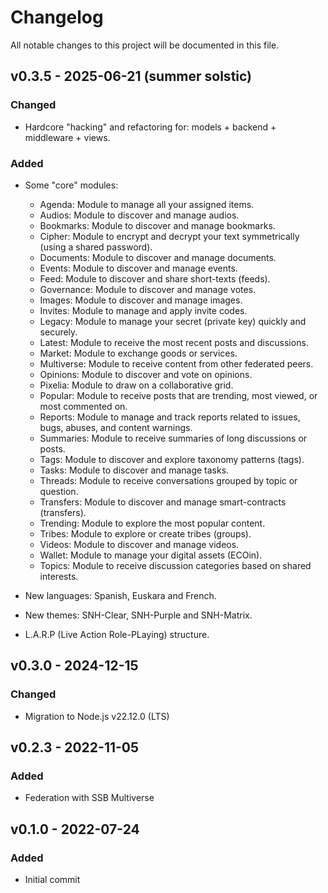# Changelog

All notable changes to this project will be documented in this file.

<!--
## [Unreleased]

### Added
### Changed
### Deprecated
### Removed
### Fixed
### Security
-->

## v0.3.5 - 2025-06-21 (summer solstic)

### Changed

- Hardcore "hacking" and refactoring for: models + backend + middleware + views.

### Added

- Some "core" modules:

  + Agenda: Module to manage all your assigned items.
  + Audios: Module to discover and manage audios.
  + Bookmarks: Module to discover and manage bookmarks.
  + Cipher: Module to encrypt and decrypt your text symmetrically (using a shared password).
  + Documents: Module to discover and manage documents.
  + Events: Module to discover and manage events.
  + Feed: Module to discover and share short-texts (feeds).
  + Governance: Module to discover and manage votes.
  + Images: Module to discover and manage images.
  + Invites: Module to manage and apply invite codes.
  + Legacy: Module to manage your secret (private key) quickly and securely.
  + Latest: Module to receive the most recent posts and discussions.
  + Market: Module to exchange goods or services.
  + Multiverse: Module to receive content from other federated peers.
  + Opinions: Module to discover and vote on opinions.
  + Pixelia: Module to draw on a collaborative grid.
  + Popular: Module to receive posts that are trending, most viewed, or most commented on.
  + Reports: Module to manage and track reports related to issues, bugs, abuses, and content warnings.
  + Summaries: Module to receive summaries of long discussions or posts.
  + Tags: Module to discover and explore taxonomy patterns (tags).
  + Tasks: Module to discover and manage tasks.
  + Threads: Module to receive conversations grouped by topic or question.
  + Transfers: Module to discover and manage smart-contracts (transfers).
  + Trending: Module to explore the most popular content.
  + Tribes: Module to explore or create tribes (groups).
  + Videos: Module to discover and manage videos.
  + Wallet: Module to manage your digital assets (ECOin).
  + Topics: Module to receive discussion categories based on shared interests.

- New languages: Spanish, Euskara and French.

- New themes: SNH-Clear, SNH-Purple and SNH-Matrix.

- L.A.R.P (Live Action Role-PLaying) structure.

## v0.3.0 - 2024-12-15

### Changed

- Migration to Node.js v22.12.0 (LTS)

## v0.2.3 - 2022-11-05

### Added

- Federation with SSB Multiverse

## v0.1.0 - 2022-07-24

### Added

- Initial commit
